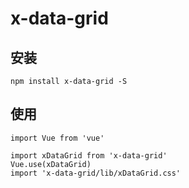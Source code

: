 # x-data-grid

## 安装
```
npm install x-data-grid -S
```

## 使用
```
import Vue from 'vue'

import xDataGrid from 'x-data-grid'
Vue.use(xDataGrid)
import 'x-data-grid/lib/xDataGrid.css'
```
